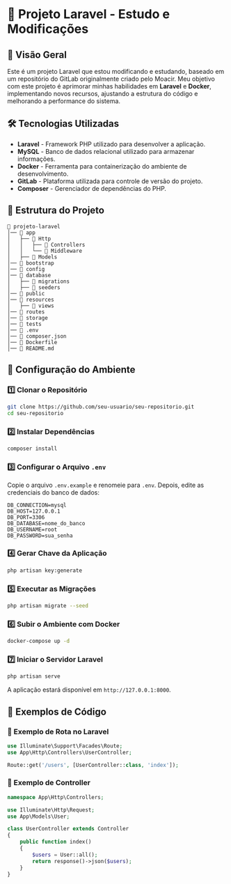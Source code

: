 # 📌 Projeto Laravel - Estudo e Modificações

## 📖 Visão Geral

Este é um projeto Laravel que estou modificando e estudando, baseado em um repositório do GitLab originalmente criado pelo Moacir. Meu objetivo com este projeto é aprimorar minhas habilidades em **Laravel** e **Docker**, implementando novos recursos, ajustando a estrutura do código e melhorando a performance do sistema.

## 🛠 Tecnologias Utilizadas

- **Laravel** - Framework PHP utilizado para desenvolver a aplicação.
- **MySQL** - Banco de dados relacional utilizado para armazenar informações.
- **Docker** - Ferramenta para containerização do ambiente de desenvolvimento.
- **GitLab** - Plataforma utilizada para controle de versão do projeto.
- **Composer** - Gerenciador de dependências do PHP.

## 📂 Estrutura do Projeto

```
📂 projeto-laravel
│── 📂 app
│   ├── 📂 Http
│   │   ├── 📂 Controllers
│   │   └── 📂 Middleware
│   ├── 📂 Models
│── 📂 bootstrap
│── 📂 config
│── 📂 database
│   ├── 📂 migrations
│   ├── 📂 seeders
│── 📂 public
│── 📂 resources
│   ├── 📂 views
│── 📂 routes
│── 📂 storage
│── 📂 tests
│── 📄 .env
│── 📄 composer.json
│── 📄 Dockerfile
│── 📄 README.md
```

## 🚀 Configuração do Ambiente

### 1️⃣ Clonar o Repositório
```bash
git clone https://github.com/seu-usuario/seu-repositorio.git
cd seu-repositorio
```

### 2️⃣ Instalar Dependências
```bash
composer install
```

### 3️⃣ Configurar o Arquivo `.env`
Copie o arquivo `.env.example` e renomeie para `.env`. Depois, edite as credenciais do banco de dados:
```env
DB_CONNECTION=mysql
DB_HOST=127.0.0.1
DB_PORT=3306
DB_DATABASE=nome_do_banco
DB_USERNAME=root
DB_PASSWORD=sua_senha
```

### 4️⃣ Gerar Chave da Aplicação
```bash
php artisan key:generate
```

### 5️⃣ Executar as Migrações
```bash
php artisan migrate --seed
```

### 6️⃣ Subir o Ambiente com Docker
```bash
docker-compose up -d
```

### 7️⃣ Iniciar o Servidor Laravel
```bash
php artisan serve
```
A aplicação estará disponível em `http://127.0.0.1:8000`.

## 🔧 Exemplos de Código

### 📌 Exemplo de Rota no Laravel
```php
use Illuminate\Support\Facades\Route;
use App\Http\Controllers\UserController;

Route::get('/users', [UserController::class, 'index']);
```

### 📌 Exemplo de Controller
```php
namespace App\Http\Controllers;

use Illuminate\Http\Request;
use App\Models\User;

class UserController extends Controller
{
    public function index()
    {
        $users = User::all();
        return response()->json($users);
    }
}
```
